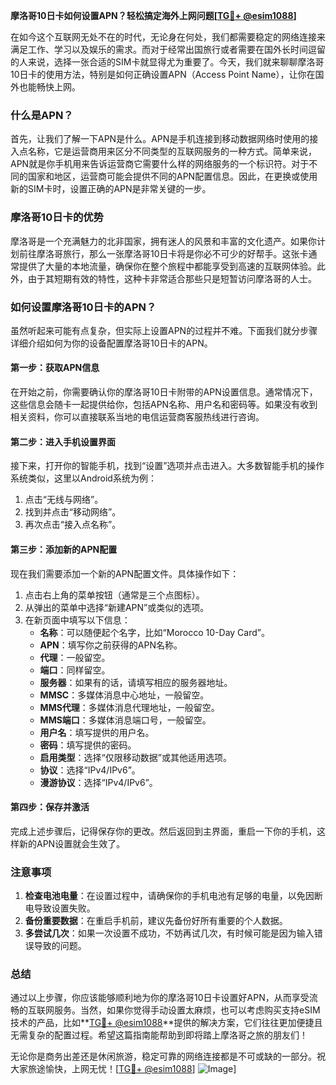 **摩洛哥10日卡如何设置APN？轻松搞定海外上网问题[[TG💪+ @esim1088](https://t.me/s/esim1088)]**

在如今这个互联网无处不在的时代，无论身在何处，我们都需要稳定的网络连接来满足工作、学习以及娱乐的需求。而对于经常出国旅行或者需要在国外长时间逗留的人来说，选择一张合适的SIM卡就显得尤为重要了。今天，我们就来聊聊摩洛哥10日卡的使用方法，特别是如何正确设置APN（Access Point Name），让你在国外也能畅快上网。

### 什么是APN？

首先，让我们了解一下APN是什么。APN是手机连接到移动数据网络时使用的接入点名称，它是运营商用来区分不同类型的互联网服务的一种方式。简单来说，APN就是你手机用来告诉运营商它需要什么样的网络服务的一个标识符。对于不同的国家和地区，运营商可能会提供不同的APN配置信息。因此，在更换或使用新的SIM卡时，设置正确的APN是非常关键的一步。

### 摩洛哥10日卡的优势

摩洛哥是一个充满魅力的北非国家，拥有迷人的风景和丰富的文化遗产。如果你计划前往摩洛哥旅行，那么一张摩洛哥10日卡将是你必不可少的好帮手。这张卡通常提供了大量的本地流量，确保你在整个旅程中都能享受到高速的互联网体验。此外，由于其短期有效的特性，这种卡非常适合那些只是短暂访问摩洛哥的人士。

### 如何设置摩洛哥10日卡的APN？

虽然听起来可能有点复杂，但实际上设置APN的过程并不难。下面我们就分步骤详细介绍如何为你的设备配置摩洛哥10日卡的APN。

#### 第一步：获取APN信息

在开始之前，你需要确认你的摩洛哥10日卡附带的APN设置信息。通常情况下，这些信息会随卡一起提供给你，包括APN名称、用户名和密码等。如果没有收到相关资料，你可以直接联系当地的电信运营商客服热线进行咨询。

#### 第二步：进入手机设置界面

接下来，打开你的智能手机，找到“设置”选项并点击进入。大多数智能手机的操作系统类似，这里以Android系统为例：

1. 点击“无线与网络”。
2. 找到并点击“移动网络”。
3. 再次点击“接入点名称”。

#### 第三步：添加新的APN配置

现在我们需要添加一个新的APN配置文件。具体操作如下：

1. 点击右上角的菜单按钮（通常是三个点图标）。
2. 从弹出的菜单中选择“新建APN”或类似的选项。
3. 在新页面中填写以下信息：
   - **名称**：可以随便起个名字，比如“Morocco 10-Day Card”。
   - **APN**：填写你之前获得的APN名称。
   - **代理**：一般留空。
   - **端口**：同样留空。
   - **服务器**：如果有的话，请填写相应的服务器地址。
   - **MMSC**：多媒体消息中心地址，一般留空。
   - **MMS代理**：多媒体消息代理地址，一般留空。
   - **MMS端口**：多媒体消息端口号，一般留空。
   - **用户名**：填写提供的用户名。
   - **密码**：填写提供的密码。
   - **启用类型**：选择“仅限移动数据”或其他适用选项。
   - **协议**：选择“IPv4/IPv6”。
   - **漫游协议**：选择“IPv4/IPv6”。

#### 第四步：保存并激活

完成上述步骤后，记得保存你的更改。然后返回到主界面，重启一下你的手机，这样新的APN设置就会生效了。

### 注意事项

1. **检查电池电量**：在设置过程中，请确保你的手机电池有足够的电量，以免因断电导致设置失败。
2. **备份重要数据**：在重启手机前，建议先备份好所有重要的个人数据。
3. **多尝试几次**：如果一次设置不成功，不妨再试几次，有时候可能是因为输入错误导致的问题。

### 总结

通过以上步骤，你应该能够顺利地为你的摩洛哥10日卡设置好APN，从而享受流畅的互联网服务。当然，如果你觉得手动设置太麻烦，也可以考虑购买支持eSIM技术的产品，比如**[TG💪+ @esim1088](https://t.me/s/esim1088)**提供的解决方案，它们往往更加便捷且无需复杂的配置过程。希望这篇指南能帮助到即将踏上摩洛哥之旅的朋友们！

无论你是商务出差还是休闲旅游，稳定可靠的网络连接都是不可或缺的一部分。祝大家旅途愉快，上网无忧！[[TG💪+ @esim1088](https://t.me/s/esim1088)] ![Image](https://i.postimg.cc/4NQfJmqS/Snipaste-2025-05-13-00-14-12.png)]